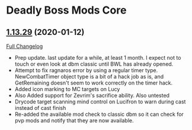 # Deadly Boss Mods Core

## [1.13.29](https://github.com/DeadlyBossMods/DBM-Classic/tree/1.13.29) (2020-01-12)
[Full Changelog](https://github.com/DeadlyBossMods/DBM-Classic/compare/1.13.28...1.13.29)

- Prep update. last update for a while, at least 1 month. I expect not to touch or even look at dbm classic until BWL has already opened.  
- Attempt to fix ragnaros error by using a regular timer type. NewCombatTimer object type is a bit of a hack job as is, and GetRemaining doesn't seem to work correctly on the timer hack.  
- Added icon marking to MC targets on Lucy  
- Also Added support for Zevrim's sacrifice ability. Also untested  
- Drycode target scanning mind control on Lucifron to warn during cast instead of cast finish  
- Re-added the available mod check to classic dbm so it can check for pvp mods and notify that they are now available.  
